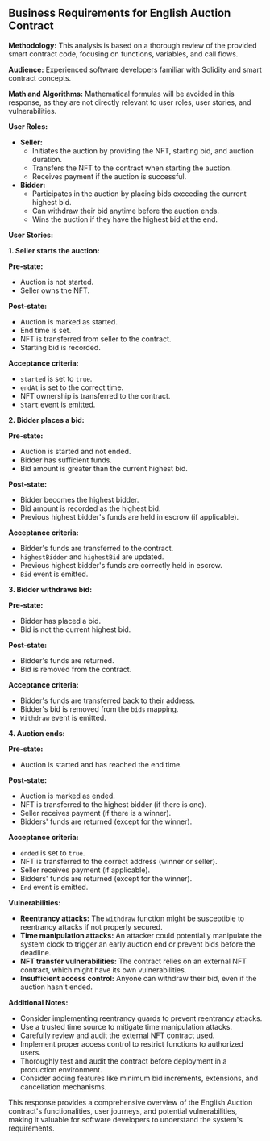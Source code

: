## Business Requirements for English Auction Contract

**Methodology:** This analysis is based on a thorough review of the provided smart contract code, focusing on functions, variables, and call flows.

**Audience:** Experienced software developers familiar with Solidity and smart contract concepts.

**Math and Algorithms:** Mathematical formulas will be avoided in this response, as they are not directly relevant to user roles, user stories, and vulnerabilities.

**User Roles:**

* **Seller:**
    * Initiates the auction by providing the NFT, starting bid, and auction duration.
    * Transfers the NFT to the contract when starting the auction.
    * Receives payment if the auction is successful.
* **Bidder:**
    * Participates in the auction by placing bids exceeding the current highest bid.
    * Can withdraw their bid anytime before the auction ends.
    * Wins the auction if they have the highest bid at the end.

**User Stories:**

**1. Seller starts the auction:**

**Pre-state:**

* Auction is not started.
* Seller owns the NFT.

**Post-state:**

* Auction is marked as started.
* End time is set.
* NFT is transferred from seller to the contract.
* Starting bid is recorded.

**Acceptance criteria:**

* `started` is set to `true`.
* `endAt` is set to the correct time.
* NFT ownership is transferred to the contract.
* `Start` event is emitted.

**2. Bidder places a bid:**

**Pre-state:**

* Auction is started and not ended.
* Bidder has sufficient funds.
* Bid amount is greater than the current highest bid.

**Post-state:**

* Bidder becomes the highest bidder.
* Bid amount is recorded as the highest bid.
* Previous highest bidder's funds are held in escrow (if applicable).

**Acceptance criteria:**

* Bidder's funds are transferred to the contract.
* `highestBidder` and `highestBid` are updated.
* Previous highest bidder's funds are correctly held in escrow.
* `Bid` event is emitted.

**3. Bidder withdraws bid:**

**Pre-state:**

* Bidder has placed a bid.
* Bid is not the current highest bid.

**Post-state:**

* Bidder's funds are returned.
* Bid is removed from the contract.

**Acceptance criteria:**

* Bidder's funds are transferred back to their address.
* Bidder's bid is removed from the `bids` mapping.
* `Withdraw` event is emitted.

**4. Auction ends:**

**Pre-state:**

* Auction is started and has reached the end time.

**Post-state:**

* Auction is marked as ended.
* NFT is transferred to the highest bidder (if there is one).
* Seller receives payment (if there is a winner).
* Bidders' funds are returned (except for the winner).

**Acceptance criteria:**

* `ended` is set to `true`.
* NFT is transferred to the correct address (winner or seller).
* Seller receives payment (if applicable).
* Bidders' funds are returned (except for the winner).
* `End` event is emitted.

**Vulnerabilities:**

* **Reentrancy attacks:** The `withdraw` function might be susceptible to reentrancy attacks if not properly secured.
* **Time manipulation attacks:** An attacker could potentially manipulate the system clock to trigger an early auction end or prevent bids before the deadline.
* **NFT transfer vulnerabilities:** The contract relies on an external NFT contract, which might have its own vulnerabilities.
* **Insufficient access control:** Anyone can withdraw their bid, even if the auction hasn't ended.

**Additional Notes:**

* Consider implementing reentrancy guards to prevent reentrancy attacks.
* Use a trusted time source to mitigate time manipulation attacks.
* Carefully review and audit the external NFT contract used.
* Implement proper access control to restrict functions to authorized users.
* Thoroughly test and audit the contract before deployment in a production environment.
* Consider adding features like minimum bid increments, extensions, and cancellation mechanisms.

This response provides a comprehensive overview of the English Auction contract's functionalities, user journeys, and potential vulnerabilities, making it valuable for software developers to understand the system's requirements.
